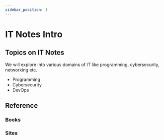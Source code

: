 ```yaml
---
sidebar_position: 1
---
```


# IT Notes Intro



## Topics on IT Notes

We will explore into various domains of IT like programming, cybersecurity, networking etc.
- Programming
- Cybersecurity
- DevOps

## Reference

### Books


### Sites